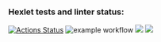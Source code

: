 ### Hexlet tests and linter status:
[![Actions Status](https://github.com/DmitriyLazarev/frontend-project-lvl2/workflows/hexlet-check/badge.svg)](https://github.com/DmitriyLazarev/frontend-project-lvl2/actions)
![example workflow](https://github.com/DmitriyLazarev/frontend-project-lvl2/actions/workflows/analyse.yml/badge.svg)
<a href="https://codeclimate.com/github/DmitriyLazarev/frontend-project-lvl2/maintainability"><img src="https://api.codeclimate.com/v1/badges/31f30e62135f6cb6a715/maintainability" /></a>
<a href="https://codeclimate.com/github/DmitriyLazarev/frontend-project-lvl2/test_coverage"><img src="https://api.codeclimate.com/v1/badges/31f30e62135f6cb6a715/test_coverage" /></a>
